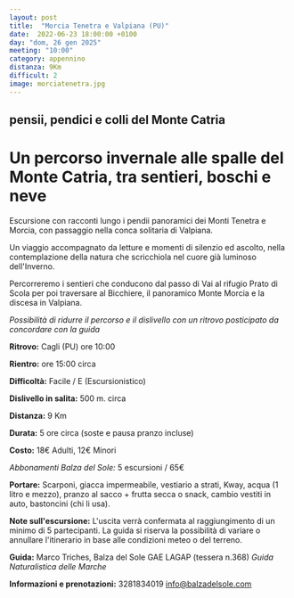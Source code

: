 ```yaml
---
layout: post
title:  "Morcia Tenetra e Valpiana (PU)"
date:  2022-06-23 18:00:00 +0100
day: "dom, 26 gen 2025"
meeting: "10:00"
category: appennino 
distanza: 9Km
difficult: 2
image: morciatenetra.jpg
---
```


## pensii, pendici e colli del Monte Catria

# Un percorso invernale alle spalle del Monte Catria, tra sentieri, boschi e neve 

Escursione con racconti lungo i pendii panoramici dei Monti Tenetra e Morcia, con passaggio nella conca solitaria di Valpiana.

Un viaggio accompagnato da letture e momenti di silenzio ed ascolto, nella contemplazione della natura che scricchiola nel cuore già luminoso dell'Inverno.

Percorreremo i sentieri che conducono dal passo di Vai al rifugio Prato di Scola per poi traversare al Bicchiere, il panoramico Monte Morcia e la discesa in Valpiana.

*Possibilità di ridurre il percorso e il dislivello con un ritrovo posticipato da concordare con la guida*

**Ritrovo:** Cagli (PU) ore 10:00

**Rientro:** ore 15:00 circa 

**Difficoltà:** Facile / E (Escursionistico)

**Dislivello in salita:**  500 m. circa

**Distanza:** 9 Km

**Durata:** 5 ore circa (soste e pausa pranzo incluse)

**Costo:** 18€ Adulti, 12€ Minori

*Abbonamenti Balza del Sole:* 5 escursioni / 65€

**Portare:** Scarponi, giacca impermeabile, vestiario a strati, Kway, acqua (1 litro e mezzo), pranzo al sacco + frutta secca o snack, cambio vestiti in auto, bastoncini (chi li usa). 

**Note sull'escursione:** L'uscita verrà confermata al raggiungimento di un minimo di 5 partecipanti. La guida si riserva la possibilità di variare o annullare l'itinerario in base alle condizioni meteo o del terreno.


**Guida:** Marco Triches, Balza del Sole GAE LAGAP (tessera n.368)
*Guida Naturalistica delle Marche*

**Informazioni e prenotazioni:** 3281834019 info@balzadelsole.com
